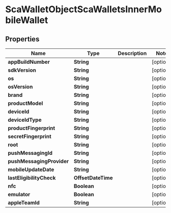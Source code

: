 

# ScaWalletObjectScaWalletsInnerMobileWallet


## Properties

| Name | Type | Description | Notes |
|------------ | ------------- | ------------- | -------------|
|**appBuildNumber** | **String** |  |  [optional] |
|**sdkVersion** | **String** |  |  [optional] |
|**os** | **String** |  |  [optional] |
|**osVersion** | **String** |  |  [optional] |
|**brand** | **String** |  |  [optional] |
|**productModel** | **String** |  |  [optional] |
|**deviceId** | **String** |  |  [optional] |
|**deviceIdType** | **String** |  |  [optional] |
|**productFingerprint** | **String** |  |  [optional] |
|**secretFingerprint** | **String** |  |  [optional] |
|**root** | **String** |  |  [optional] |
|**pushMessagingId** | **String** |  |  [optional] |
|**pushMessagingProvider** | **String** |  |  [optional] |
|**mobileUpdateDate** | **String** |  |  [optional] |
|**lastEligibilityCheck** | **OffsetDateTime** |  |  [optional] |
|**nfc** | **Boolean** |  |  [optional] |
|**emulator** | **Boolean** |  |  [optional] |
|**appleTeamId** | **String** |  |  [optional] |



